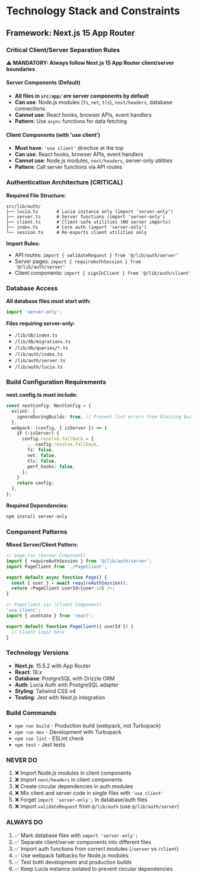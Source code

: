 # Technology Stack and Constraints

## Framework: Next.js 15 App Router

### Critical Client/Server Separation Rules

⚠️ **MANDATORY: Always follow Next.js 15 App Router client/server boundaries**

#### Server Components (Default)
- **All files in `src/app/` are server components by default**
- **Can use**: Node.js modules (`fs`, `net`, `tls`), `next/headers`, database connections
- **Cannot use**: React hooks, browser APIs, event handlers
- **Pattern**: Use `async` functions for data fetching

#### Client Components (with 'use client')
- **Must have**: `'use client'` directive at the top
- **Can use**: React hooks, browser APIs, event handlers
- **Cannot use**: Node.js modules, `next/headers`, server-only utilities
- **Pattern**: Call server functions via API routes

### Authentication Architecture (CRITICAL)

**Required File Structure:**
```
src/lib/auth/
├── lucia.ts       # Lucia instance only (import 'server-only')
├── server.ts      # Server functions (import 'server-only') 
├── client.ts      # Client-safe utilities (NO server imports)
├── index.ts       # Core auth (import 'server-only')
└── session.ts     # Re-exports client utilities only
```

**Import Rules:**
- API routes: `import { validateRequest } from '@/lib/auth/server'`
- Server pages: `import { requireAuthSession } from '@/lib/auth/server'` 
- Client components: `import { signInClient } from '@/lib/auth/client'`

### Database Access

**All database files must start with:**
```typescript
import 'server-only';
```

**Files requiring server-only:**
- `/lib/db/index.ts`
- `/lib/db/migrations.ts` 
- `/lib/db/queries/*.ts`
- `/lib/auth/index.ts`
- `/lib/auth/server.ts`
- `/lib/auth/lucia.ts`

### Build Configuration Requirements

**next.config.ts must include:**
```typescript
const nextConfig: NextConfig = {
  eslint: {
    ignoreDuringBuilds: true, // Prevent lint errors from blocking builds
  },
  webpack: (config, { isServer }) => {
    if (!isServer) {
      config.resolve.fallback = {
        ...config.resolve.fallback,
        fs: false,
        net: false, 
        tls: false,
        perf_hooks: false,
      };
    }
    return config;
  },
};
```

**Required Dependencies:**
```bash
npm install server-only
```

### Component Patterns

**Mixed Server/Client Pattern:**
```typescript
// page.tsx (Server Component)
import { requireAuthSession } from '@/lib/auth/server';
import PageClient from './PageClient';

export default async function Page() {
  const { user } = await requireAuthSession();
  return <PageClient userId={user.id} />;
}

// PageClient.tsx (Client Component)
'use client';
import { useState } from 'react';

export default function PageClient({ userId }) {
  // Client logic here
}
```

### Technology Versions

- **Next.js**: 15.5.2 with App Router
- **React**: 19.x
- **Database**: PostgreSQL with Drizzle ORM  
- **Auth**: Lucia Auth with PostgreSQL adapter
- **Styling**: Tailwind CSS v4
- **Testing**: Jest with Next.js integration

### Build Commands

- `npm run build` - Production build (webpack, not Turbopack)
- `npm run dev` - Development with Turbopack
- `npm run lint` - ESLint check
- `npm test` - Jest tests

### NEVER DO

1. ❌ Import Node.js modules in client components
2. ❌ Import `next/headers` in client components  
3. ❌ Create circular dependencies in auth modules
4. ❌ Mix client and server code in single files with `'use client'`
5. ❌ Forget `import 'server-only';` in database/auth files
6. ❌ Import `validateRequest` from `@/lib/auth` (use `@/lib/auth/server`)

### ALWAYS DO

1. ✅ Mark database files with `import 'server-only';`
2. ✅ Separate client/server components into different files
3. ✅ Import auth functions from correct modules (`/server` vs `/client`)
4. ✅ Use webpack fallbacks for Node.js modules
5. ✅ Test both development and production builds
6. ✅ Keep Lucia instance isolated to prevent circular dependencies